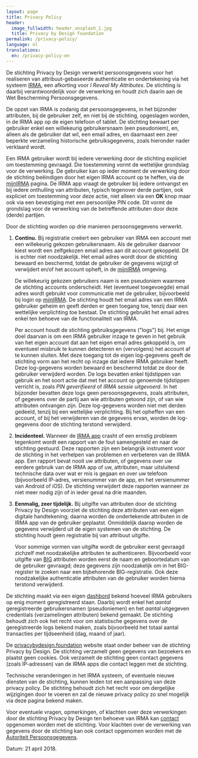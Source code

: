 ```yaml
---
layout: page
title: Privacy Policy
header:
  image_fullwidth: header_unsplash_1.jpg
  title: Privacy by Design Foundation
permalink: /privacy-policy/
language: nl
translations:
  en: /privacy-policy-en
---
```


De stichting Privacy by Design verwerkt persoonsgegevens voor het
realiseren van attribuut-gebaseerde authenticatie en ondertekening via
het systeem [IRMA](/irma), een afkorting voor *I Reveal My Attributes*.
De stichting is daarbij verantwoordelijk voor de verwerking en houdt
zich daarin aan de Wet Bescherming Persoonsgegevens.

De opzet van IRMA is zodanig dat persoonsgegevens, in het bijzonder
attributen, bij de gebruiker zelf, en niet bij de stichting,
opgeslagen worden, in de IRMA app op de eigen telefoon of tablet.  De
stichting bewaart per gebruiker enkel een willekeurig gebruikersnaam
(een pseudoniem), en, alleen als de gebruiker dat wil, een email
adres, en daarnaast een zeer beperkte verzameling historische
gebruiksgegevens, zoals hieronder nader verklaard wordt.

Een IRMA gebruiker wordt bij iedere verwerking door de stichting
expliciet om toestemming gevraagd. Die toestemming vormt de wettelijke
grondslag voor de verwerking. De gebruiker kan op ieder moment de
verwerking door de stichting beëindigen door het eigen IRMA account op
te heffen, via de [mijnIRMA](/mijnirma) pagina. De IRMA app vraagt de
gebruiker bij iedere ontvangst en bij iedere onthulling van
attributen, typisch tegenover derde partijen, ook expliciet om
toestemming voor deze actie, niet alleen via een **OK** knop maar ook
via een bevestiging met een persoonlijke PIN code. Dit vormt de
grondslag voor de verwerking van de betreffende attributen door deze
(derde) partijen.

Door de stichting worden op drie manieren persoonsgegevens verwerkt.

1. **Continu.** Bij registratie creëert een gebruiker van IRMA een
   account met een willekeurig gekozen gebruikersnaam. Als de
   gebruiker daarvoor kiest wordt een zelfgekozen email adres aan dit
   account gekoppeld. Dit is echter niet noodzakelijk. Het email adres
   wordt door de stichting bewaard en beschermd, totdat de gebruiker
   de gegevens wijzigt of verwijdert en/of het account opheft, in de
   [mijnIRMA](/mijnirma) omgeving.

   De willekeurig gekozen gebruikers naam is een pseudoniem waarmee de
   stichting accounts onderscheidt. Het (eventueel toegevoegde) email
   adres wordt gebruikt voor communicatie met de gebruiker,
   bijvoorbeeld bij login op [mijnIRMA](/mijnirma). De stichting houdt
   het email adres van een IRMA gebruiker geheim en geeft derden er
   geen toegang toe, tenzij daar een wettelijke verplichting toe
   bestaat. De stichting gebruikt het email adres enkel ten behoeve
   van de functionaliteit van IRMA.

   Per account houdt de stichting gebruiksgegevens ("logs") bij. Het
   enige doel daarvan is om een IRMA gebruiker inzage te geven in het
   gebruik van het eigen account dat aan het eigen email adres
   gekoppeld is, om eventueel misbruik te kunnen detecteren en
   (vervolgens) het account af te kunnen sluiten. Met deze toegang tot
   de eigen log-gegevens geeft de stichting vorm aan het recht op
   inzage dat iedere IRMA gebruiker heeft. Deze log-gegevens worden
   bewaard en beschermd totdat ze door de gebruiker verwijderd
   worden. De logs bevatten enkel tijdstippen van gebruik en het soort
   actie dat met het account op genoemde tijdstippen verricht is,
   zoals *PIN geverifieerd* of *IRMA sessie uitgevoerd*. In het
   bijzonder bevatten deze logs geen persoonsgegevens, zoals
   attributen, of gegevens over de partij aan wie attributen getoond
   zijn, of van wie attributen ontvangen zijn. Deze log-gegevens
   worden niet met derden gedeeld, tenzij bij een wettelijke
   verplichting. Bij het opheffen van een account, of bij het
   verwijderen van de gegevens ervan, worden de log-gegevens door de
   stichting terstond verwijderd.

2. **Incidenteel.** Wanneer de [IRMA app](/download) crasht of een
   ernstig probleem tegenkomt wordt een rapport van de fout samengesteld
   en naar de stichting gestuurd. Deze rapporten zijn een
   belangrijk instrument voor de stichting in het verhelpen van problemen
   en verbeteren van de IRMA app. Een rapport bevat nooit uw
   attributen, of gegevens over uw eerdere gebruik van de IRMA app of uw,
   attributen, maar uitsluitend technische data over wat er mis is gegaan en 
   over uw telefoon (bijvoorbeeld IP-adres, versienummer van de app, en het
   versienummer van Android of iOS). De stichting verwijdert deze rapporten
   wanneer ze niet meer nodig zijn of in ieder geval na drie maanden.

3. **Eenmalig, zeer tijdelijk.** Bij uitgifte van attributen door de
   stichting Privacy by Design voorziet de stichting deze attributen
   van een eigen digitale handtekening; daarna worden de ondertekende
   attributen in de IRMA app van de gebruiker geplaatst. Onmiddelijk
   daarop worden de gegevens verwijderd uit de eigen systemen van de
   stichting. De stichting houdt geen registratie bij van attribuut
   uitgifte.

   Voor sommige vormen van uitgifte wordt de gebruiker eerst gevraagd
   zichzelf met noodzakelijke attributen te
   authenticeren. Bijvoorbeeld voor uitgifte van
   [BIG](https://www.bigregister.nl/) attributen worden eerst de naam
   en geboortedatum van de gebruiker gevraagd; deze gegevens zijn
   noodzakelijk om in het BIG-register te zoeken naar een bijbehorende
   BIG-registratie. Ook deze noodzakelijke authenticatie attributen
   van de gebruiker worden hierna terstond verwijderd.

De stichting maakt via een eigen
[dashbord](https://metrics.privacybydesign.foundation/grafana/dashboard/db/irma-dashboard?orgId=1)
bekend hoeveel IRMA gebruikers op enig moment geregistreerd
staan. Daarbij wordt enkel het *aantal* geregistreerde gebruikersnamen
(pseudoniemen) en het *aantal* uitgegeven credentials (verzamelingen
attributen) bekend gemaakt. De stichting behoudt zich ook het recht
voor om statistische gegevens over de geregistreerde logs bekend
maken, zoals bijvoorbeeld het totaal aantal transacties per
tijdseenheid (dag, maand of jaar).

De [privacybydesign.foundation](https://privacybydesign.foundation)
website staat onder beheer van de stichting Privacy by Design. De
stichting verzamelt geen gegevens van bezoekers en plaatst geen
cookies. Ook verzamelt de stichting geen contact gegevens (zoals
IP-adressen) van de IRMA apps die contact leggen met de stichting.

Technische veranderingen in het IRMA systeem, of eventuele nieuwe
diensten van de stichting, kunnen leiden tot een aanpassing van deze
privacy policy. De stichting behoudt zich het recht voor om dergelijke
wijzigingen door te voeren en zal de nieuwe privacy policy zo snel
mogelijk via deze pagina bekend maken.

Voor eventuele vragen, opmerkingen, of klachten over deze verwerkingen
door de stichting Privacy by Design ten behoeve van IRMA kan
[contact](/contact) opgenomen worden met de stichting. Voor klachten
over de verwerking van gegevens door de stichting kan ook contact
opgenomen worden met de [Autoriteit
Persoonsgegevens](https://autoriteitpersoonsgegevens.nl).

Datum: 21 april 2018.
